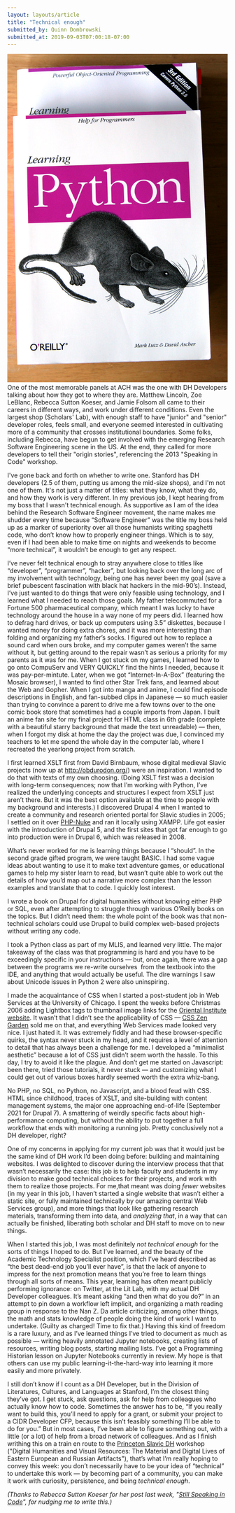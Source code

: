 ```yaml
---
layout: layouts/article
title: "Technical enough"
submitted_by: Quinn Dombrowski
submitted_at: 2019-09-03T07:00:18-07:00
---
```


![](/post-images/3353063137_f0e01c37b1_b.jpg)
One of the most memorable panels at ACH was the one with DH Developers talking about how they got to where they are. Matthew Lincoln, Zoe LeBlanc, Rebecca Sutton Koeser, and Jamie Folsom all came to their careers in different ways, and work under different conditions. Even the largest shop (Scholars' Lab), with enough staff to have "junior" and "senior" developer roles, feels small, and everyone seemed interested in cultivating more of a community that crosses institutional boundaries. Some folks, including Rebecca, have begun to get involved with the emerging Research Software Engineering scene in the US. At the end, they called for more developers to tell their "origin stories", referencing the 2013 "Speaking in Code" workshop.


I've gone back and forth on whether to write one. Stanford has DH developers (2.5 of them, putting us among the mid-size shops), and I'm not one of them. It's not just a matter of titles: what they know, what they do, and how they work is very different. In my previous job, I kept hearing from my boss that I wasn't technical enough. As supportive as I am of the idea behind the Research Software Engineer movement, the name makes me shudder every time because “Software Engineer” was the title my boss held up as a marker of superiority over all those humanists writing spaghetti code, who don’t know how to properly engineer things. Which is to say, even if I had been able to make time on nights and weekends to become “more technical”, it wouldn’t be enough to get any respect.


I’ve never felt technical enough to stray anywhere close to titles like “developer”, “programmer”, “hacker”, but looking back over the long arc of my involvement with technology, being one has never been my goal (save a brief pubescent fascination with black hat hackers in the mid-90’s). Instead, I’ve just wanted to do things that were only feasible using technology, and I learned what I needed to reach those goals. My father telecommuted for a Fortune 500 pharmaceutical company, which meant I was lucky to have technology around the house in a way none of my peers did. I learned how to defrag hard drives, or back up computers using 3.5” diskettes, because I wanted money for doing extra chores, and it was more interesting than folding and organizing my father’s socks. I figured out how to replace a sound card when ours broke, and my computer games weren’t the same without it, but getting around to the repair wasn’t as serious a priority for my parents as it was for me. When I got stuck on my games, I learned how to go onto CompuServ and VERY QUICKLY find the hints I needed, because it was pay-per-mintute. Later, when we got “Internet-In-A-Box” (featuring the Mosaic browser), I wanted to find other Star Trek fans, and learned about the Web and Gopher. When I got into manga and anime, I could find episode descriptions in English, and fan-subbed clips in Japanese — so much easier than trying to convince a parent to drive me a few towns over to the one comic book store that sometimes had a couple imports from Japan. I built an anime fan site for my final project for HTML class in 6th grade (complete with a beautiful starry background that made the text unreadable) — then, when I forgot my disk at home the day the project was due, I convinced my teachers to let me spend the whole day in the computer lab, where I recreated the yearlong project from scratch.


I first learned XSLT first from David Birnbaum, whose digital medieval Slavic projects (now up at <http://obdurodon.org/>) were an inspiration. I wanted to do that with texts of my own choosing. (Doing XSLT first was a decision with long-term consequences; now that I’m working with Python, I’ve realized the underlying concepts and structures I expect from XSLT just aren’t there. But it was the best option available at the time to people with my background and interests.) I discovered Drupal 4 when I wanted to create a community and research oriented portal for Slavic studies in 2005; I settled on it over [PHP-Nuke](https://en.wikipedia.org/wiki/PHP-Nuke) and ran it locally using XAMPP. Life got easier with the introduction of Drupal 5, and the first sites that got far enough to go into production were in Drupal 6, which was released in 2008.


What’s never worked for me is learning things because I “should”. In the second grade gifted program, we were taught BASIC. I had some vague ideas about wanting to use it to make text adventure games, or educational games to help my sister learn to read, but wasn’t quite able to work out the details of how you’d map out a narrative more complex than the lesson examples and translate that to code. I quickly lost interest.


I wrote a book on Drupal for digital humanities without knowing either PHP or SQL, even after attempting to struggle through various O’Reilly books on the topics. But I didn’t need them: the whole point of the book was that non-technical scholars could use Drupal to build complex web-based projects without writing any code.


I took a Python class as part of my MLIS, and learned very little. The major takeaway of the class was that programming is hard and you have to be exceedingly specific in your instructions — but, once again, there was a gap between the programs we re-write ourselves  from the textbook into the IDE, and anything that would actually be useful. The dire warnings I saw about Unicode issues in Python 2 were also uninspiring.


I made the acquaintance of CSS when I started a post-student job in Web Services at the University of Chicago. I spent the weeks before Christmas 2006 adding Lightbox tags to thumbnail image links for the [Oriental Institute website](https://web.archive.org/web/20070305231731/http://oi.uchicago.edu/). It wasn’t that I didn’t see the applicability of CSS — [CSS Zen Garden](http://www.csszengarden.com/) sold me on that, and everything Web Services made looked very nice. I just hated it. It was extremely fiddly and had these browser-specific quirks, the syntax never stuck in my head, and it requires a level of attention to detail that has always been a challenge for me. I developed a “minimalist aesthetic” because a lot of CSS just didn’t seem worth the hassle. To this day, I try to avoid it like the plague. And don’t get me started on Javascript: been there, tried those tutorials, it never stuck — and customizing what I could get out of various boxes hardly seemed worth the extra whiz-bang.


No PHP, no SQL, no Python, no Javascript, and a blood feud with CSS. HTML since childhood, traces of XSLT, and site-building with content management systems, the major one approaching end-of-life (September 2021 for Drupal 7). A smattering of weirdly specific facts about high-performance computing, but without the ability to put together a full workflow that ends with monitoring a running job. Pretty conclusively not a DH developer, right?


One of my concerns in applying for my current job was that it would just be the same kind of DH work I’d been doing before: building and maintaining websites. I was delighted to discover during the interview process that that wasn’t necessarily the case: this job is to help faculty and students in my division to make good technical choices for their projects, and work with them to realize those projects. For me,that meant was doing *fewer* websites (in my year in this job, I haven’t started a single website that wasn’t either a static site, or fully maintained technically by our amazing central Web Services group), and more things that look like gathering research materials, transforming them into data, and *analyzing that*, in a way that can actually be finished, liberating both scholar and DH staff to move on to new things.


When I started this job, I was most definitely *not technical enough* for the sorts of things I hoped to do. But I’ve learned, and the beauty of the Academic Technology Specialist position, which I’ve heard described as “the best dead-end job you’ll ever have”, is that the lack of anyone to impress for the next promotion means that you’re free to learn things through all sorts of means. This year, learning has often meant publicly performing ignorance: on Twitter, at the Lit Lab, with my actual DH Developer colleagues. It’s meant asking “and then what do you do?” in an attempt to pin down a workflow left implicit, and organizing a math reading group in response to the Nan Z. Da article criticizing, among other things, the math and stats knowledge of people doing the kind of work I want to undertake. (Guilty as charged! Time to fix that.) Having this kind of freedom is a rare luxury, and as I’ve learned things I’ve tried to document as much as possible — writing heavily annotated Jupyter notebooks, creating lists of resources, writing blog posts, starting mailing lists. I’ve got a Programming Historian lesson on Jupyter Notebooks currently in review. My hope is that others can use my public learning-it-the-hard-way into learning it more easily and more privately.


I still don’t know if I count as a DH Developer, but in the Division of Literatures, Cultures, and Languages at Stanford, I’m the closest thing they’ve got. I get stuck, ask questions, ask for help from colleagues who actually know how to code. Sometimes the answer has to be, “If you really want to build this, you’ll need to apply for a grant, or submit your project to a CIDR Developer CFP, because this isn’t feasibly something I’ll be able to do for you.” But in most cases, I’ve been able to figure something out, with a little (or a lot) of help from a broad network of colleagues. And as I finish writhing this on a train en route to the [Princeton Slavic DH](https://slavic-dh.princeton.edu/2019-summer-workshop/) workshop ("Digital Humanities and Visual Resources: The Material and Digital Lives of Eastern European and Russian Artifacts"), that’s what I’m really hoping to convey this week: you don’t necessarily have to be your idea of “technical” to undertake this work — by becoming part of a community, you can make it work with curiosity, persistence, and being *technical enough*.


*(Thanks to Rebecca Sutton Koeser for her post last week, "[Still Speaking in Code](https://cdh.princeton.edu/updates/2019/08/23/still-speaking-code/)", for nudging me to write this.)*


